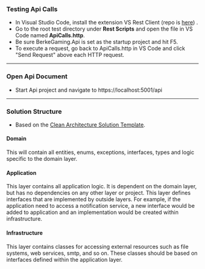 
### Testing Api Calls

* In Visual Studio Code, install the extension VS Rest Client (repo is [here](https://github.com/Huachao/vscode-restclient)) .
* Go to the root test directory under **Rest Scripts** and open the file in VS Code named **ApiCalls.http**.  
* Be sure BerkeGaming.Api is set as the startup project and hit F5.
* To execute a request, go back to ApiCalls.http in VS Code and click "Send Request" above each HTTP request.

---

### Open Api Document
* Start Api project and navigate to https://localhost:5001/api

---

### Solution Structure

* Based on the [Clean Architecture Solution Template](https://github.com/jasontaylordev/CleanArchitecture).


#### Domain

This will contain all entities, enums, exceptions, interfaces, types and logic specific to the domain layer.

#### Application

This layer contains all application logic. It is dependent on the domain layer, but has no dependencies on any other layer or project. This layer defines interfaces that are implemented by outside layers. For example, if the application need to access a notification service, a new interface would be added to application and an implementation would be created within infrastructure.

#### Infrastructure

This layer contains classes for accessing external resources such as file systems, web services, smtp, and so on. These classes should be based on interfaces defined within the application layer.